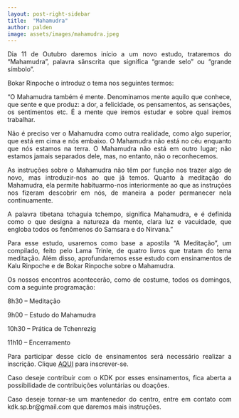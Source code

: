 ```yaml
---
layout: post-right-sidebar
title:  "Mahamudra"
author: palden
image: assets/images/mahamudra.jpeg
---
```


<p align="justify">Dia 11 de Outubro daremos início a um novo estudo, trataremos do “Mahamudra”, palavra sânscrita que significa “grande selo” ou “grande símbolo”. </p>

<p align="justify">Bokar Rinpoche o introduz o tema nos seguintes termos: </p>

<p align="justify">“O Mahamudra também é mente. Denominamos mente aquilo que conhece, que sente e que produz: a dor, a felicidade, os pensamentos, as sensações, os sentimentos etc. É a mente que iremos estudar e sobre qual iremos trabalhar. </p>

<p align="justify">Não é preciso ver o Mahamudra como outra realidade, como algo superior, que está em cima e nós embaixo. O Mahamudra não está no céu enquanto que nós estamos na terra. O Mahamudra não está em outro lugar; não estamos jamais separados dele, mas, no entanto, não o reconhecemos. </p>

<p align="justify">As instruções sobre o Mahamudra não têm por função nos trazer algo de novo, mas introduzir-nos ao que já temos. Quanto à meditação do Mahamudra, ela permite habituarmo-nos interiormente ao que as instruções nos fizeram descobrir em nós, de maneira a poder permanecer nela continuamente. </p>

<p align="justify">A palavra tibetana tchaguia tchempo, significa Mahamudra, e é definida como o que designa a natureza da mente, clara luz e vacuidade, que engloba todos os fenômenos do Samsara e do Nirvana.” </p>

<p align="justify">Para esse estudo, usaremos como base a apostila “A Meditação”, um compilado, feito pelo Lama Trinle, de quatro livros que tratam do tema meditação. Além disso, aprofundaremos esse estudo com ensinamentos de Kalu Rinpoche e de Bokar Rinpoche sobre o Mahamudra. </p>

<p align="justify">Os nossos encontros acontecerão, como de costume, todos os domingos, com a seguinte programação: </p>

<p align="justify">8h30 – Meditação </p>
<p align="justify">9h00 – Estudo do Mahamudra </p>
<p align="justify">10h30 – Prática de Tchenrezig </p>
<p align="justify">11h10 – Encerramento </p>

<p align="justify">Para participar desse ciclo de ensinamentos será necessário realizar a inscrição. Clique <a href="https://docs.google.com/forms/d/e/1FAIpQLScEV_7wnYaCcpCdE2lgNg_kQ9c14d3S8KCinlZR-j-zUoc4QQ/viewform">AQUI</a> para inscrever-se.</p>

<p align="justify">Caso deseje contribuir com o KDK por esses ensinamentos, fica aberta a possibilidade de contribuições voluntárias ou doações. </p>

<p align="justify">Caso deseje tornar-se um mantenedor do centro, entre em contato com kdk.sp.br@gmail.com que daremos mais instruções.</p>
